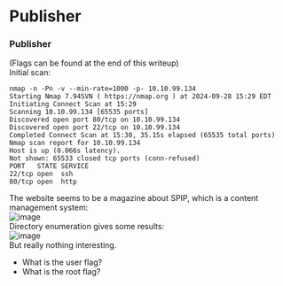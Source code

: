 # Publisher

### Publisher
(Flags can be found at the end of this writeup)<br />
Initial scan: 

    nmap -n -Pn -v --min-rate=1000 -p- 10.10.99.134                        
    Starting Nmap 7.94SVN ( https://nmap.org ) at 2024-09-28 15:29 EDT
    Initiating Connect Scan at 15:29
    Scanning 10.10.99.134 [65535 ports]
    Discovered open port 80/tcp on 10.10.99.134
    Discovered open port 22/tcp on 10.10.99.134
    Completed Connect Scan at 15:30, 35.15s elapsed (65535 total ports)
    Nmap scan report for 10.10.99.134
    Host is up (0.066s latency).
    Not shown: 65533 closed tcp ports (conn-refused)
    PORT   STATE SERVICE
    22/tcp open  ssh
    80/tcp open  http
    
The website seems to be a magazine about SPIP, which is a content management system:<br />
![image](https://github.com/user-attachments/assets/3585d3d3-4012-498c-8ef6-d19183aa252c)<br />
Directory enumeration gives some results:<br />
![image](https://github.com/user-attachments/assets/968f056c-f9f0-40df-a0da-9edf2a8d864a)<br />
But really nothing interesting.

- What is the user flag?
- What is the root flag?

